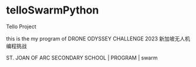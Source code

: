 # telloSwarmPython
Tello Project

this is the my program of DRONE ODYSSEY CHALLENGE 2023 新加坡无人机编程挑战

ST. JOAN OF ARC SECONDARY SCHOOL | PROGRAM | swarm
